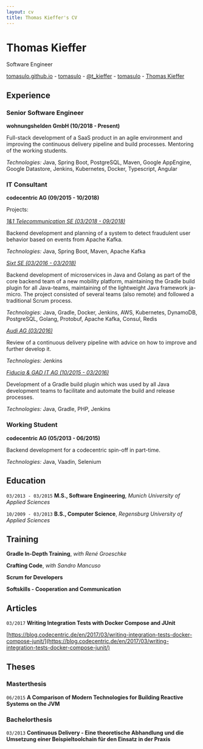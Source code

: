 ```yaml
---
layout: cv
title: Thomas Kieffer's CV
---
```

# Thomas Kieffer

Software Engineer

<div id="webaddress">
  <a href="https://tomasulo.github.io"><i class="fas fa-home"></i> tomasulo.github.io</a> - 
  <a href="https://github.com/tomasulo"><i class="fab fa-github"></i> tomasulo</a> - 
  <a href="https://twitter.com/t_kieffer"><i class="fab fa-twitter"></i> @t_kieffer</a> -
    <a href="https://stackoverflow.com/users/3636822/tomasulo"><i class="fab fa-stack-overflow"></i> tomasulo</a> -
    <a href="https://www.xing.com/profile/Thomas_Kieffer2"><i class="fab fa-xing"></i> Thomas Kieffer</a>
</div>

## Experience

### Senior Software Engineer
**wohnungshelden GmbH (10/2018 - Present)**

Full-stack development of a SaaS product in an agile environment and improving the continuous delivery pipeline and build processes. Mentoring of the working students.

*Technologies:*
Java, Spring Boot, PostgreSQL, Maven, Google AppEngine, Google Datastore, Jenkins, Kubernetes, Docker, Typescript, Angular


### IT Consultant
**codecentric AG (09/2015 - 10/2018)**

Projects:

*<u>1&1 Telecommunication SE (03/2018 - 09/2018)</u>*

Backend development and planning of a system to detect fraudulent user behavior based on events from Apache Kafka.

*Technologies:*
Java, Spring Boot, Maven, Apache Kafka

*<u>Sixt SE (03/2016 - 03/2018)</u>*

Backend development of microservices in Java and Golang as part of the core backend team of a new mobility platform, maintaining the Gradle build plugin for all Java-teams, maintaining of the lightweight Java framework ja-micro. The project consisted of several teams (also remote) and followed a traditional Scrum process.


*Technologies:*
Java, Gradle, Docker, Jenkins, AWS, Kubernetes, DynamoDB, PostgreSQL, Golang, Protobuf, Apache Kafka, Consul, Redis

*<u>Audi AG (03/2016)</u>*

Review of a continuous delivery pipeline with advice on how to improve and further develop it.

*Technologies:*
Jenkins

*<u>Fiducia & GAD IT AG (10/2015 - 03/2016)</u>*

Development of a Gradle build plugin which was used by all Java development teams to facilitate and automate the build and release processes.

*Technologies:*
Java, Gradle, PHP, Jenkins

### Working Student
**codecentric AG (05/2013 - 06/2015)**

Backend development for a codecentric spin-off in part-time.

*Technologies:*
Java, Vaadin, Selenium

## Education

`03/2013 - 03/2015`
**M.S., Software Engineering**, *Munich University of Applied Sciences*

`10/2009 - 03/2013`
**B.S., Computer Science**, *Regensburg University of Applied Sciences*

## Training

**Gradle In-Depth Training**, *with René Groeschke*

**Crafting Code**, *with Sandro Mancuso*

**Scrum for Developers**

**Softskills - Cooperation and Communication**

## Articles

`03/2017`
**Writing Integration Tests with Docker Compose and JUnit**

[https://blog.codecentric.de/en/2017/03/writing-integration-tests-docker-compose-junit/](https://blog.codecentric.de/en/2017/03/writing-integration-tests-docker-compose-junit/)

## Theses

### Masterthesis

`06/2015`
**A Comparison of Modern Technologies for Building Reactive Systems on the JVM**

### Bachelorthesis

`03/2013`
**Continuous Delivery - Eine theoretische Abhandlung und die Umsetzung einer Beispieltoolchain für den Einsatz in der Praxis**

